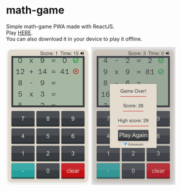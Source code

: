 # math-game
Simple math-game PWA made with ReactJS.  
Play [HERE](https://joragasudev.github.io/math-game/).  
You can also download it in your device to play it offline.

![playing](https://github.com/joragasudev/math-game/blob/master/screenshots/Math-game_playing.jpg?raw=true)
![gameOver](https://github.com/joragasudev/math-game/blob/master/screenshots/Math-game_gameOver.jpg?raw=true)
